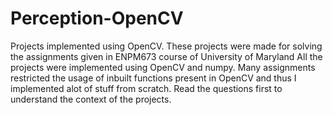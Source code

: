 # Perception-OpenCV
Projects implemented using OpenCV. These projects were made for solving the assignments given in ENPM673 course of University of Maryland 
All the projects were implemented using OpenCV and numpy. 
Many assignments restricted the usage of inbuilt functions present in OpenCV and thus I implemented alot of stuff from scratch. 
Read the questions first to understand the context of the projects. 
